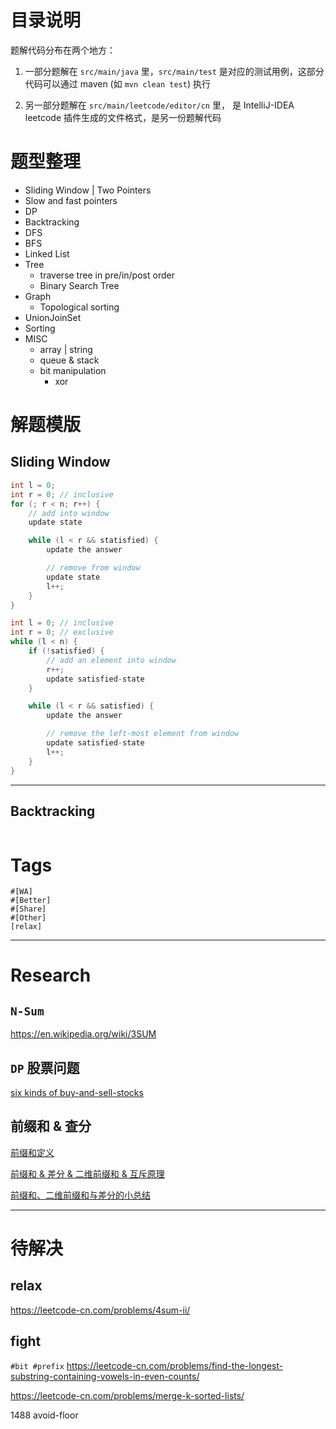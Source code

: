 
# 目录说明

题解代码分布在两个地方：

1. 一部分题解在 `src/main/java` 里，`src/main/test` 是对应的测试用例，这部分代码可以通过 maven (如 `mvn clean test`) 执行

2. 另一部分题解在 `src/main/leetcode/editor/cn` 里， 是 IntelliJ-IDEA leetcode 插件生成的文件格式，是另一份题解代码

# 题型整理
- Sliding Window | Two Pointers
- Slow and fast pointers
- DP
- Backtracking
- DFS 
- BFS
- Linked List
- Tree
    - traverse tree in pre/in/post order
    - Binary Search Tree
- Graph
    - Topological sorting
- UnionJoinSet 
- Sorting 
- MISC
    - array | string
    - queue & stack
    - bit manipulation
        - xor 
 

# 解题模版

## Sliding Window
```java
int l = 0; 
int r = 0; // inclusive
for (; r < n; r++) {
    // add into window
    update state

    while (l < r && statisfied) {
        update the answer

        // remove from window
        update state
        l++;
    }
}
```

```java
int l = 0; // inclusive
int r = 0; // exclusive
while (l < n) {
    if (!satisfied) {
        // add an element into window
        r++;
        update satisfied-state
    }    

    while (l < r && satisfied) {
        update the answer

        // remove the left-most element from window
        update satisfied-state
        l++;
    }
}
```


---

## Backtracking
```
```

# Tags
```
#[WA]
#[Better]
#[Share]
#[Other]
[relax]
```

---


# Research

## `N-Sum`
https://en.wikipedia.org/wiki/3SUM

## `DP` 股票问题
[six kinds of buy-and-sell-stocks](https://leetcode-cn.com/problems/best-time-to-buy-and-sell-stock-iii/solution/yi-ge-tong-yong-fang-fa-tuan-mie-6-dao-gu-piao-wen/)

## 前缀和 & 查分
[前缀和定义](https://zhuanlan.zhihu.com/p/107778275)

[前缀和 & 差分  & 二维前缀和 & 互斥原理](https://www.cnblogs.com/jiamian/p/11523152.html)

[前缀和、二维前缀和与差分的小总结](https://blog.csdn.net/k_r_forever/article/details/81775899)

---

# 待解决

## relax

https://leetcode-cn.com/problems/4sum-ii/

## fight

`#bit #prefix`
https://leetcode-cn.com/problems/find-the-longest-substring-containing-vowels-in-even-counts/

https://leetcode-cn.com/problems/merge-k-sorted-lists/

1488 avoid-floor
